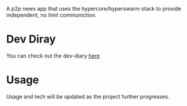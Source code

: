 
A p2p news app that uses the hypercore/hyperswarm stack to provide independent, no limit communiction.

# Dev Diray
You can check out the dev-diary [here](https://hackmd.io/@mERxC4akTfWgpejBs9V3VQ/Hk-gF47-lg)
# Usage
Usage and tech will be updated as the project further progresses. 
